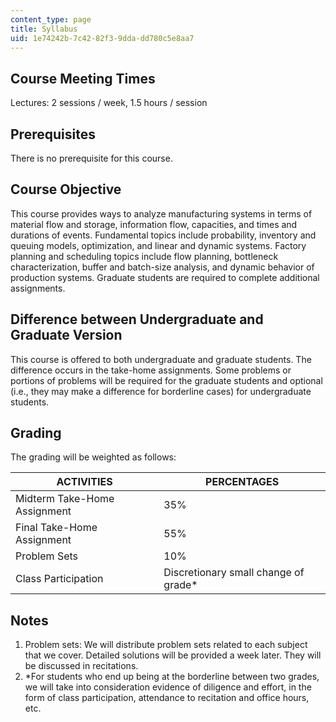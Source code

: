 ```yaml
---
content_type: page
title: Syllabus
uid: 1e74242b-7c42-82f3-9dda-dd780c5e8aa7
---
```


Course Meeting Times
--------------------

Lectures: 2 sessions / week, 1.5 hours / session

Prerequisites
-------------

There is no prerequisite for this course.

Course Objective
----------------

This course provides ways to analyze manufacturing systems in terms of material flow and storage, information flow, capacities, and times and durations of events. Fundamental topics include probability, inventory and queuing models, optimization, and linear and dynamic systems. Factory planning and scheduling topics include flow planning, bottleneck characterization, buffer and batch-size analysis, and dynamic behavior of production systems. Graduate students are required to complete additional assignments.

Difference between Undergraduate and Graduate Version
-----------------------------------------------------

This course is offered to both undergraduate and graduate students. The difference occurs in the take-home assignments. Some problems or portions of problems will be required for the graduate students and optional (i.e., they may make a difference for borderline cases) for undergraduate students.

Grading
-------

The grading will be weighted as follows:

| ACTIVITIES | PERCENTAGES |
| --- | --- |
| Midterm Take-Home Assignment | 35% |
| Final Take-Home Assignment | 55% |
| Problem Sets | 10% |
| Class Participation | Discretionary small change of grade\* 

Notes
-----

1.  Problem sets: We will distribute problem sets related to each subject that we cover. Detailed solutions will be provided a week later. They will be discussed in recitations.
2.  \*For students who end up being at the borderline between two grades, we will take into consideration evidence of diligence and effort, in the form of class participation, attendance to recitation and office hours, etc.